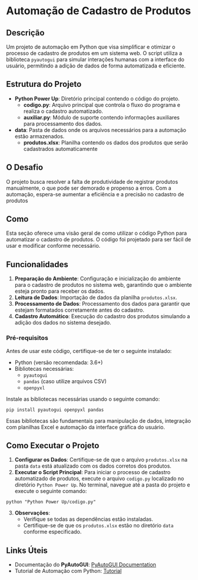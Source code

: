 # Automação de Cadastro de Produtos

## Descrição
Um projeto de automação em Python que visa simplificar e otimizar o processo de cadastro de produtos em um sistema web. O script utiliza a biblioteca `pyautogui` para simular interações humanas com a interface do usuário, permitindo a adição de dados de forma automatizada e eficiente.

## Estrutura do Projeto
- **Python Power Up**: Diretório principal contendo o código do projeto.
   - **codigo.py**: Arquivo principal que controla o fluxo do programa e realiza o cadastro automatizado.
   - **auxiliar.py**: Módulo de suporte contendo informações auxiliares para processamento dos dados.
- **data**: Pasta de dados onde os arquivos necessários para a automação estão armazenados.
   - **produtos.xlsx**: Planilha contendo os dados dos produtos que serão cadastrados automaticamente 

## O Desafio
O projeto busca resolver a falta de produtividade de registrar produtos manualmente, o que pode ser demorado e propenso a erros. Com a automação, espera-se aumentar a eficiência e a precisão no cadastro de produtos

## Como
Esta seção oferece uma visão geral de como utilizar o código Python para automatizar o cadastro de produtos. O código foi projetado para ser fácil de usar e modificar conforme necessário.

## Funcionalidades
1. **Preparação do Ambiente**: Configuração e inicialização do ambiente para o cadastro de produtos no sistema web, garantindo que o ambiente esteja pronto para receber os dados.
2. **Leitura de Dados**: Importação de dados da planilha `produtos.xlsx`.
3. **Processamento de Dados**: Processamento dos dados para garantir que estejam formatados corretamente antes do cadastro.
4. **Cadastro Automático**: Execução do cadastro dos produtos simulando a adição dos dados no sistema desejado. 

### Pré-requisitos
Antes de usar este código, certifique-se de ter o seguinte instalado:
* Python (versão recomendada: 3.6+)
*  Bibliotecas necessárias:
    * `pyautogui`
    * `pandas` (caso utilize arquivos CSV)
    * `openpyxl`

 Instale as bibliotecas necessárias usando o seguinte comando:
 ```
pip install pyautogui openpyxl pandas
```
Essas bibliotecas são fundamentais para manipulação de dados, integração com planilhas Excel e automação da interface gráfica do usuário.

## Como Executar o Projeto

1. **Configurar os Dados**: Certifique-se de que o arquivo `produtos.xlsx` na pasta `data` está atualizado com os dados corretos dos produtos.
2. **Executar o Script Principal**: Para iniciar o processo de cadastro automatizado de produtos, execute o arquivo `codigo.py` localizado no diretório `Python Power Up`. No terminal, navegue até a pasta do projeto e execute o seguinte comando:
```
python "Python Power Up/codigo.py"
```
3. **Observações**:
   * Verifique se todas as dependências estão instaladas.
   * Certifique-se de que os `produtos.xlsx` estão no diretório `data` conforme especificado.

## Links Úteis
* Documentação do **PyAutoGUI**: [PyAutoGUI Documentation](https://pyautogui.readthedocs.io/en/latest)
* Tutorial de Automação com Python: [Tutorial](https://automatetheboringstuff.com)
